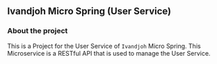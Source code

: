 ## Ivandjoh Micro Spring (User Service)

### About the project
This is a Project for the User Service of `Ivandjoh` Micro Spring.
This Microservice is a RESTful API that is used to manage the User Service.